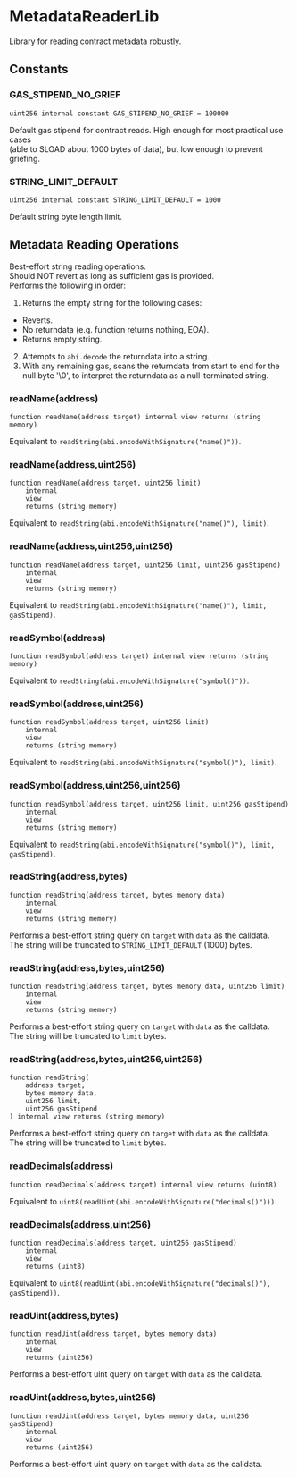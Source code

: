 # MetadataReaderLib

Library for reading contract metadata robustly.






<!-- customintro:start --><!-- customintro:end -->

## Constants

### GAS_STIPEND_NO_GRIEF

```solidity
uint256 internal constant GAS_STIPEND_NO_GRIEF = 100000
```

Default gas stipend for contract reads. High enough for most practical use cases   
(able to SLOAD about 1000 bytes of data), but low enough to prevent griefing.

### STRING_LIMIT_DEFAULT

```solidity
uint256 internal constant STRING_LIMIT_DEFAULT = 1000
```

Default string byte length limit.

## Metadata Reading Operations

Best-effort string reading operations.   
Should NOT revert as long as sufficient gas is provided.   
Performs the following in order:   
1. Returns the empty string for the following cases:   
- Reverts.   
- No returndata (e.g. function returns nothing, EOA).   
- Returns empty string.   
2. Attempts to `abi.decode` the returndata into a string.   
3. With any remaining gas, scans the returndata from start to end for the   
   null byte '\0', to interpret the returndata as a null-terminated string.

### readName(address)

```solidity
function readName(address target) internal view returns (string memory)
```

Equivalent to `readString(abi.encodeWithSignature("name()"))`.

### readName(address,uint256)

```solidity
function readName(address target, uint256 limit)
    internal
    view
    returns (string memory)
```

Equivalent to `readString(abi.encodeWithSignature("name()"), limit)`.

### readName(address,uint256,uint256)

```solidity
function readName(address target, uint256 limit, uint256 gasStipend)
    internal
    view
    returns (string memory)
```

Equivalent to `readString(abi.encodeWithSignature("name()"), limit, gasStipend)`.

### readSymbol(address)

```solidity
function readSymbol(address target) internal view returns (string memory)
```

Equivalent to `readString(abi.encodeWithSignature("symbol()"))`.

### readSymbol(address,uint256)

```solidity
function readSymbol(address target, uint256 limit)
    internal
    view
    returns (string memory)
```

Equivalent to `readString(abi.encodeWithSignature("symbol()"), limit)`.

### readSymbol(address,uint256,uint256)

```solidity
function readSymbol(address target, uint256 limit, uint256 gasStipend)
    internal
    view
    returns (string memory)
```

Equivalent to `readString(abi.encodeWithSignature("symbol()"), limit, gasStipend)`.

### readString(address,bytes)

```solidity
function readString(address target, bytes memory data)
    internal
    view
    returns (string memory)
```

Performs a best-effort string query on `target` with `data` as the calldata.   
The string will be truncated to `STRING_LIMIT_DEFAULT` (1000) bytes.

### readString(address,bytes,uint256)

```solidity
function readString(address target, bytes memory data, uint256 limit)
    internal
    view
    returns (string memory)
```

Performs a best-effort string query on `target` with `data` as the calldata.   
The string will be truncated to `limit` bytes.

### readString(address,bytes,uint256,uint256)

```solidity
function readString(
    address target,
    bytes memory data,
    uint256 limit,
    uint256 gasStipend
) internal view returns (string memory)
```

Performs a best-effort string query on `target` with `data` as the calldata.   
The string will be truncated to `limit` bytes.

### readDecimals(address)

```solidity
function readDecimals(address target) internal view returns (uint8)
```

Equivalent to `uint8(readUint(abi.encodeWithSignature("decimals()")))`.

### readDecimals(address,uint256)

```solidity
function readDecimals(address target, uint256 gasStipend)
    internal
    view
    returns (uint8)
```

Equivalent to `uint8(readUint(abi.encodeWithSignature("decimals()"), gasStipend))`.

### readUint(address,bytes)

```solidity
function readUint(address target, bytes memory data)
    internal
    view
    returns (uint256)
```

Performs a best-effort uint query on `target` with `data` as the calldata.

### readUint(address,bytes,uint256)

```solidity
function readUint(address target, bytes memory data, uint256 gasStipend)
    internal
    view
    returns (uint256)
```

Performs a best-effort uint query on `target` with `data` as the calldata.